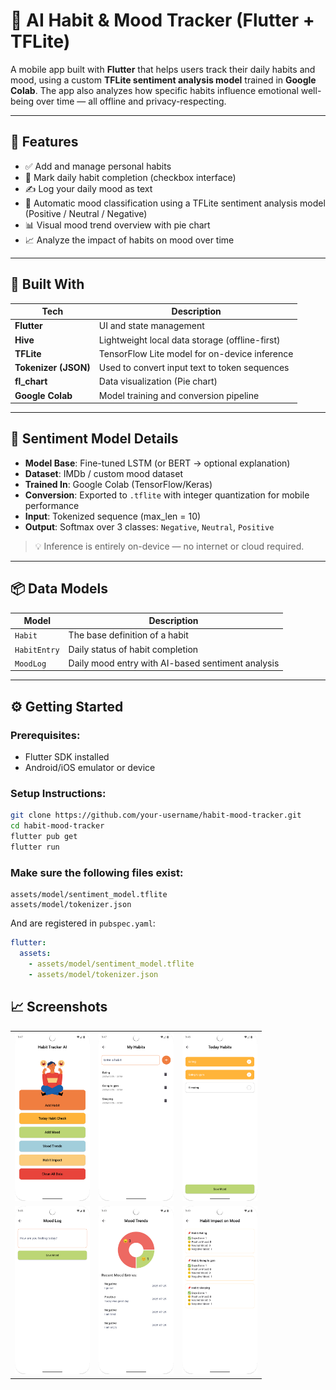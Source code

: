 # 📱 AI Habit & Mood Tracker (Flutter + TFLite)

A mobile app built with **Flutter** that helps users track their daily habits and mood, using a custom **TFLite sentiment analysis model** trained in **Google Colab**. The app also analyzes how specific habits influence emotional well-being over time — all offline and privacy-respecting.

---

## 🚀 Features

- ✅ Add and manage personal habits
- 📅 Mark daily habit completion (checkbox interface)
- ✍️ Log your daily mood as text
- 🧠 Automatic mood classification using a TFLite sentiment analysis model (Positive / Neutral / Negative)
- 📊 Visual mood trend overview with pie chart
- 📈 Analyze the impact of habits on mood over time

---

## 💼 Built With

| Tech              | Description                                      |
|-------------------|--------------------------------------------------|
| **Flutter**        | UI and state management                         |
| **Hive**           | Lightweight local data storage (offline-first) |
| **TFLite**         | TensorFlow Lite model for on-device inference  |
| **Tokenizer (JSON)**| Used to convert input text to token sequences  |
| **fl_chart**       | Data visualization (Pie chart)                 |
| **Google Colab**   | Model training and conversion pipeline         |

---

## 🧪 Sentiment Model Details

- **Model Base**: Fine-tuned LSTM (or BERT -> optional explanation)
- **Dataset**: IMDb / custom mood dataset
- **Trained In**: Google Colab (TensorFlow/Keras)
- **Conversion**: Exported to `.tflite` with integer quantization for mobile performance
- **Input**: Tokenized sequence (max_len = 10)
- **Output**: Softmax over 3 classes: `Negative`, `Neutral`, `Positive`

> 💡 Inference is entirely on-device — no internet or cloud required.
---

## 📦 Data Models

| Model         | Description |
|---------------|-------------|
| `Habit`       | The base definition of a habit |
| `HabitEntry`  | Daily status of habit completion |
| `MoodLog`     | Daily mood entry with AI-based sentiment analysis |

---
## ⚙️ Getting Started

### Prerequisites:
- Flutter SDK installed
- Android/iOS emulator or device

### Setup Instructions:

```bash
git clone https://github.com/your-username/habit-mood-tracker.git
cd habit-mood-tracker
flutter pub get
flutter run
````

### Make sure the following files exist:

```
assets/model/sentiment_model.tflite
assets/model/tokenizer.json
```

And are registered in `pubspec.yaml`:

```yaml
flutter:
  assets:
    - assets/model/sentiment_model.tflite
    - assets/model/tokenizer.json

```

## 📈 Screenshots

<table>
  <tr>
    <td align="center">
      <img src="assets/screens/home.png" width="120" /><br>
    </td>
    <td align="center">
      <img src="assets/screens/add_habits.png" width="120" /><br>
    </td>
    <td align="center">
      <img src="assets/screens/habit_check.png" width="120" /><br>
    </td>
  </tr>
  <tr>
    <td align="center">
      <img src="assets/screens/mood_log.png" width="120" /><br>
    </td>
    <td align="center">
      <img src="assets/screens/mood_trends.png" width="120" /><br>
    </td>
    <td align="center">
      <img src="assets/screens/habit_impact.png" width="120" /><br>
    </td>
  </tr>
</table>


